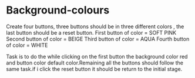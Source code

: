 # Background-colours
Create four buttons, three buttons should be in three different colors , the last button should be a reset button.
First button of color = SOFT PINK
Second button of color = BEIGE
Third button of color = AQUA
Fourth button of color = WHITE

Task is to do the while clicking on the first button the background color red and button color default color.Remaining
all the buttons should follow the same task.if i click the reset button it should be return to the initial stage.
